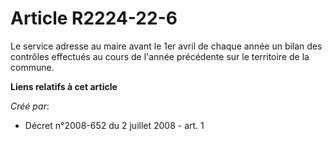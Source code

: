 # Article R2224-22-6

Le service adresse au maire avant le 1er avril de chaque année un bilan des contrôles effectués au cours de l'année
précédente sur le territoire de la commune.

**Liens relatifs à cet article**

_Créé par_:

  - Décret n°2008-652 du 2 juillet 2008 - art. 1
